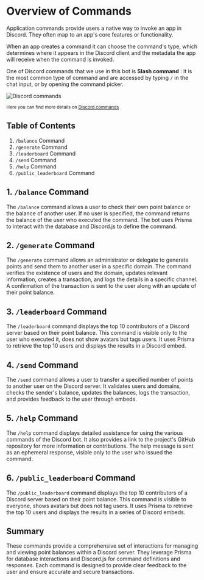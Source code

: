 # Overview of Commands

Application commands provide users a native way to invoke an app in Discord. They often map to an app's core features or functionality.

When an app creates a command it can choose the command's type, which determines where it appears in the Discord client and the metadata the app will receive when the command is invoked.

One of Discord commands that we use in this bot is **Slash command** : it is the most common type of command and are accessed by typing `/` in the chat input, or by opening the command picker.

![Discord commands](/img/points_bot_discord/discord_commands.png)

<small>Here you can find more details on [Discord commands](https://discord.com/developers/docs/interactions/overview)</small>

## Table of Contents
1. `/balance` Command
2. `/generate` Command
3. `/leaderboard` Command
4. `/send` Command
5. `/help` Command
6. `/public_leaderboard` Command

## 1. `/balance` Command

The `/balance` command allows a user to check their own point balance or the balance of another user. If no user is specified, the command returns the balance of the user who executed the command. The bot uses Prisma to interact with the database and Discord.js to define the command.

## 2. `/generate` Command

The `/generate` command allows an administrator or delegate to generate points and send them to another user in a specific domain. The command verifies the existence of users and the domain, updates relevant information, creates a transaction, and logs the details in a specific channel. A confirmation of the transaction is sent to the user along with an update of their point balance.

## 3. `/leaderboard` Command

The `/leaderboard` command displays the top 10 contributors of a Discord server based on their point balance. This command is visible only to the user who executed it, does not show avatars but tags users. It uses Prisma to retrieve the top 10 users and displays the results in a Discord embed.

## 4. `/send` Command

The `/send` command allows a user to transfer a specified number of points to another user on the Discord server. It validates users and domains, checks the sender's balance, updates the balances, logs the transaction, and provides feedback to the user through embeds.

## 5. `/help` Command

The `/help` command displays detailed assistance for using the various commands of the Discord bot. It also provides a link to the project's GitHub repository for more information or contributions. The help message is sent as an ephemeral response, visible only to the user who issued the command.

## 6. `/public_leaderboard` Command

The `/public_leaderboard` command displays the top 10 contributors of a Discord server based on their point balance. This command is visible to everyone, shows avatars but does not tag users. It uses Prisma to retrieve the top 10 users and displays the results in a series of Discord embeds.

## Summary

These commands provide a comprehensive set of interactions for managing and viewing point balances within a Discord server. They leverage Prisma for database interactions and Discord.js for command definitions and responses. Each command is designed to provide clear feedback to the user and ensure accurate and secure transactions.
